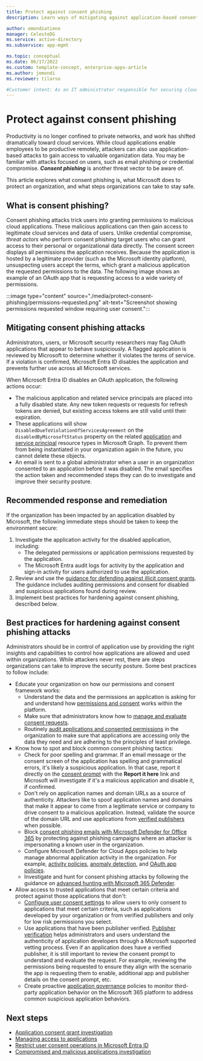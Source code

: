 ```yaml
---
title: Protect against consent phishing
description: Learn ways of mitigating against application-based consent phishing attacks using Microsoft Entra ID.

author: omondiatieno
manager: CelesteDG
ms.service: active-directory
ms.subservice: app-mgmt

ms.topic: conceptual
ms.date: 06/17/2022
ms.custom: template-concept, enterprise-apps-article
ms.author: jomondi
ms.reviewer: tilarso

#Customer intent: As an IT administrator responsible for securing cloud services, I want to understand what consent phishing is and how to mitigate it, so that I can protect my organization's data and prevent unauthorized access to cloud applications.
---
```


# Protect against consent phishing

Productivity is no longer confined to private networks, and work has shifted dramatically toward cloud services. While cloud applications enable employees to be productive remotely, attackers can also use application-based attacks to gain access to valuable organization data. You may be familiar with attacks focused on users, such as email phishing or credential compromise. ***Consent phishing*** is another threat vector to be aware of.

This article explores what consent phishing is, what Microsoft does to protect an organization, and what steps organizations can take to stay safe.

## What is consent phishing?

Consent phishing attacks trick users into granting permissions to malicious cloud applications. These malicious applications can then gain access to legitimate cloud services and data of users. Unlike credential compromise, *threat actors* who perform consent phishing target users who can grant access to their personal or organizational data directly. The consent screen displays all permissions the application receives. Because the application is hosted by a legitimate provider (such as the Microsoft identity platform), unsuspecting users accept the terms, which grant a malicious application the requested permissions to the data. The following image shows an example of an OAuth app that is requesting access to a wide variety of permissions.

:::image type="content" source="./media/protect-consent-phishing/permissions-requested.png" alt-text="Screenshot showing permissions requested window requiring user consent.":::

## Mitigating consent phishing attacks

Administrators, users, or Microsoft security researchers may flag OAuth applications that appear to behave suspiciously. A flagged application is reviewed by Microsoft to determine whether it violates the terms of service. If a violation is confirmed, Microsoft Entra ID disables the application and prevents further use across all Microsoft services.

When Microsoft Entra ID disables an OAuth application, the following actions occur:

- The malicious application and related service principals are placed into a fully disabled state. Any new token requests or requests for refresh tokens are denied, but existing access tokens are still valid until their expiration.
- These applications will show `DisabledDueToViolationOfServicesAgreement` on the `disabledByMicrosoftStatus` property on the related [application](/graph/api/resources/application) and [service principal](/graph/api/resources/serviceprincipal) resource types in Microsoft Graph. To prevent them from being instantiated in your organization again in the future, you cannot delete these objects.
- An email is sent to a global administrator when a user in an organization consented to an application before it was disabled. The email specifies the action taken and recommended steps they can do to investigate and improve their security posture.

## Recommended response and remediation

If the organization has been impacted by an application disabled by Microsoft, the following immediate steps should be taken to keep the environment secure:

1. Investigate the application activity for the disabled application, including:
    - The delegated permissions or application permissions requested by the application.
    - The Microsoft Entra audit logs for activity by the application and sign-in activity for users authorized to use the application.
1. Review and use the [guidance for defending against illicit consent grants](/microsoft-365/security/office-365-security/detect-and-remediate-illicit-consent-grants). The guidance includes auditing permissions and consent for disabled and suspicious applications found during review.
1. Implement best practices for hardening against consent phishing, described below.

## Best practices for hardening against consent phishing attacks

Administrators should be in control of application use by providing the right insights and capabilities to control how applications are allowed and used within organizations. While attackers never rest, there are steps organizations can take to improve the security posture. Some best practices to follow include:

- Educate your organization on how our permissions and consent framework works:
  - Understand the data and the permissions an application is asking for and understand how [permissions and consent](~/identity-platform/permissions-consent-overview.md) works within the platform.
  - Make sure that administrators know how to [manage and evaluate consent requests](./manage-consent-requests.md).
  - Routinely [audit applications and consented permissions](/azure/security/fundamentals/steps-secure-identity#audit-apps-and-consented-permissions) in the organization to make sure that applications are accessing only the data they need and are adhering to the principles of least privilege.
- Know how to spot and block common consent phishing tactics:
  - Check for poor spelling and grammar. If an email message or the consent screen of the application has spelling and grammatical errors, it's likely a suspicious application. In that case, report it directly on the [consent prompt](~/identity-platform/application-consent-experience.md#building-blocks-of-the-consent-prompt) with the **Report it here** link and Microsoft will investigate if it's a malicious application and disable it, if confirmed.
  - Don't rely on application names and domain URLs as a source of authenticity. Attackers like to spoof application names and domains that make it appear to come from a legitimate service or company to drive consent to a malicious application. Instead, validate the source of the domain URL and use applications from [verified publishers](~/identity-platform/publisher-verification-overview.md) when possible.
  - Block [consent phishing emails with Microsoft Defender for Office 365](/microsoft-365/security/office-365-security/anti-phishing-policies-about#impersonation-settings-in-anti-phishing-policies-in-microsoft-defender-for-office-365) by protecting against phishing campaigns where an attacker is impersonating a known user in the organization.
  - Configure Microsoft Defender for Cloud Apps policies to help manage abnormal application activity in the organization. For example, [activity policies](/defender-cloud-apps/user-activity-policies), [anomaly detection](/defender-cloud-apps/anomaly-detection-policy), and [OAuth app policies](/defender-cloud-apps/app-permission-policy).
  - Investigate and hunt for consent phishing attacks by following the guidance on [advanced hunting with Microsoft 365 Defender](/microsoft-365/security/defender/advanced-hunting-overview).
- Allow access to trusted applications that meet certain criteria and protect against those applications that don't:
  - [Configure user consent settings](./configure-user-consent.md?tabs=azure-portal) to allow users to only consent to applications that meet certain criteria, such as applications developed by your organization or from verified publishers and only for low risk permissions you select.
  - Use applications that have been publisher verified. [Publisher verification](~/identity-platform/publisher-verification-overview.md) helps administrators and users understand the authenticity of application developers through a Microsoft supported vetting process. Even if an application does have a verified publisher, it is still important to review the consent prompt to understand and evaluate the request. For example, reviewing the permissions being requested to ensure they align with the scenario the app is requesting them to enable, additional app and publisher details on the consent prompt, etc.
  - Create proactive [application governance](/defender-cloud-apps/app-governance-manage-app-governance) policies to monitor third-party application behavior on the Microsoft 365 platform to address common suspicious application behaviors.

## Next steps

- [Application consent grant investigation](/security/operations/incident-response-playbook-app-consent)
- [Managing access to applications](./what-is-access-management.md)
- [Restrict user consent operations in Microsoft Entra ID](/azure/security/fundamentals/steps-secure-identity#restrict-user-consent-operations)
- [Compromised and malicious applications investigation](/security/operations/incident-response-playbook-compromised-malicious-app)
